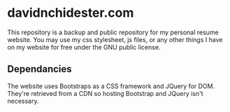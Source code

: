 # davidnchidester.com
This repository is a backup and public repository for my personal resume website. You may use my css stylesheet, js files, or any other things I have on my website for free under the GNU public license.

## Dependancies
The website uses Bootstraps as a CSS framework and JQuery for DOM. They're retrieved from a CDN so hosting Bootstrap and JQuery isn't necessary.
